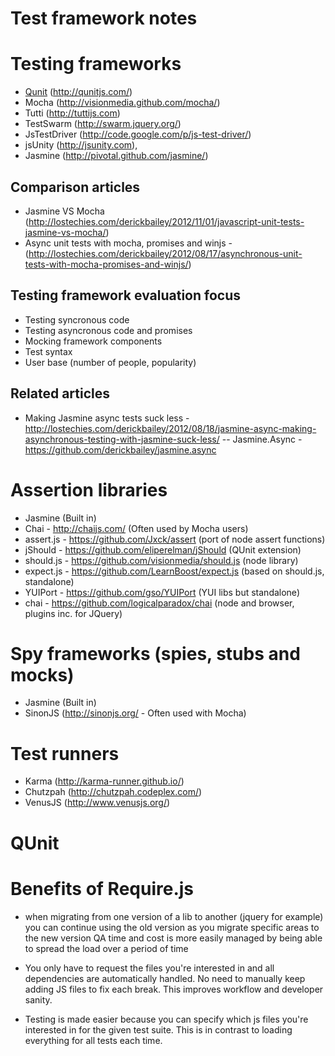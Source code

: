 # Test framework notes

# Testing frameworks
- [Qunit](#qunit) (http://qunitjs.com/)
- Mocha (http://visionmedia.github.com/mocha/)
- Tutti (http://tuttijs.com)
- TestSwarm (http://swarm.jquery.org/)
- JsTestDriver (http://code.google.com/p/js-test-driver/)
- jsUnity (http://jsunity.com), 
- Jasmine (http://pivotal.github.com/jasmine/)

## Comparison articles
- Jasmine VS Mocha (http://lostechies.com/derickbailey/2012/11/01/javascript-unit-tests-jasmine-vs-mocha/)
- Async unit tests with mocha, promises and winjs - (http://lostechies.com/derickbailey/2012/08/17/asynchronous-unit-tests-with-mocha-promises-and-winjs/)

## Testing framework evaluation focus
- Testing syncronous code
- Testing asyncronous code and promises
- Mocking framework components
- Test syntax
- User base (number of people, popularity)

## Related articles
- Making Jasmine async tests suck less - http://lostechies.com/derickbailey/2012/08/18/jasmine-async-making-asynchronous-testing-with-jasmine-suck-less/
-- Jasmine.Async - https://github.com/derickbailey/jasmine.async

# Assertion libraries
- Jasmine (Built in)
- Chai - http://chaijs.com/ (Often used by Mocha users)
- assert.js - https://github.com/Jxck/assert (port of node assert functions)
- jShould - https://github.com/eliperelman/jShould (QUnit extension)
- should.js - https://github.com/visionmedia/should.js (node library)
- expect.js - https://github.com/LearnBoost/expect.js (based on should.js, standalone)
- YUIPort - https://github.com/gso/YUIPort (YUI libs but standalone)
- chai - https://github.com/logicalparadox/chai (node and browser, plugins inc. for JQuery)

# Spy frameworks (spies, stubs and mocks)
- Jasmine (Built in)
- SinonJS (http://sinonjs.org/ - Often used with Mocha)

# Test runners
- Karma (http://karma-runner.github.io/)
- Chutzpah (http://chutzpah.codeplex.com/)
- VenusJS (http://www.venusjs.org/)



# QUnit














# Benefits of Require.js

- when migrating from one version of a lib to another (jquery for example) you can continue using the old version as you migrate specific areas to the new version
QA time and cost is more easily managed by being able to spread the load over a period of time

- You only have to request the files you're interested in and all dependencies are automatically handled. No need to manually keep adding JS files to fix each break.
This improves workflow and developer sanity.

- Testing is made easier because you can specify which js files you're interested in for the given test suite. This is in contrast to loading everything for all tests each time.